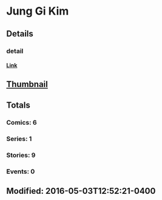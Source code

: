# Jung Gi  Kim 
## Details
### detail
#### [Link](http://marvel.com/comics/creators/12853/jung_gi_kim?utm_campaign=apiRef&utm_source=225578a89fc76f3d20fbffda5d17a88d)
## [Thumbnail](http://i.annihil.us/u/prod/marvel/i/mg/b/40/image_not_available.jpg)
## Totals
### Comics: 6
### Series: 1
### Stories: 9
### Events: 0
## Modified: 2016-05-03T12:52:21-0400